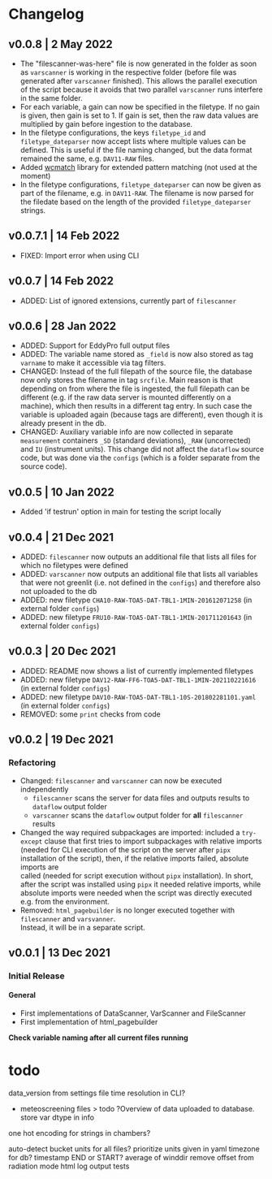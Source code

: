# Changelog

## v0.0.8 | 2 May 2022
- The "filescanner-was-here" file is now generated in the folder as soon as `varscanner`
is working in the respective folder (before file was generated after `varscanner` finished).
This allows the parallel execution of the script because it avoids that two parallel
`varscanner` runs interfere in the same folder.
- For each variable, a gain can now be specified in the filetype. If no gain is given, then
gain is set to 1. If gain is set, then the raw data values are multiplied by gain before
ingestion to the database.
- In the filetype configurations, the keys `filetype_id` and `filetype_dateparser` now
accept lists where multiple values can be defined. This is useful if the file naming
changed, but the data format remained the same, e.g. `DAV11-RAW` files.
- Added [wcmatch](https://facelessuser.github.io/wcmatch/) library for extended pattern matching
  (not used at the moment)
- In the filetype configurations, `filetype_dateparser` can now be given as part of the 
filename, e.g. in `DAV11-RAW`. The filename is now parsed for the filedate based on 
the length of the provided `filetype_dateparser` strings.


## v0.0.7.1 | 14 Feb 2022
- FIXED: Import error when using CLI


## v0.0.7 | 14 Feb 2022
- ADDED: List of ignored extensions, currently part of `filescanner`


## v0.0.6 | 28 Jan 2022
- ADDED: Support for EddyPro full output files
- ADDED: The variable name stored as `_field` is now also stored as tag `varname`
to make it accessible via tag filters.
- CHANGED: Instead of the full filepath of the source file, the database now only 
stores the filename in tag `srcfile`. Main reason is that depending on from where
the file is ingested, the full filepath can be different (e.g. if the raw data server
is mounted differently on a machine), which then results in a different tag
entry. In such case the variable is uploaded again (because tags are different),
even though it is already present in the db.  
- CHANGED: Auxiliary variable info are now collected in separate `measurement` containers
`_SD` (standard deviations), `_RAW` (uncorrected) and `IU` (instrument units). This
change did not affect the `dataflow` source code, but was done via the `configs` 
(which is a folder separate from the source code).


## v0.0.5 | 10 Jan 2022
- Added 'if testrun' option in main for testing the script locally


## v0.0.4 | 21 Dec 2021
- ADDED: `filescanner` now outputs an additional file that lists all files for which no filetypes were defined
- ADDED: `varscanner` now outputs an additional file that lists all variables that were not greenlit (i.e.
not defined in the `configs`) and therefore also not uploaded to the db
- ADDED: new filetype `CHA10-RAW-TOA5-DAT-TBL1-1MIN-201612071258` (in external folder `configs`)
- ADDED: new filetype `FRU10-RAW-TOA5-DAT-TBL1-1MIN-201711201643` (in external folder `configs`)


## v0.0.3 | 20 Dec 2021
- ADDED: README now shows a list of currently implemented filetypes
- ADDED: new filetype `DAV12-RAW-FF6-TOA5-DAT-TBL1-1MIN-202110221616` (in external folder `configs`)
- ADDED: new filetype `DAV10-RAW-TOA5-DAT-TBL1-10S-201802281101.yaml` (in external folder `configs`)
- REMOVED: some `print` checks from code


## v0.0.2 | 19 Dec 2021
### Refactoring
- Changed: `filescanner` and `varscanner` can now be executed independently
  - `filescanner` scans the server for data files and outputs results to `dataflow` output folder 
  - `varscanner` scans the `dataflow` output folder for **all** `filescanner` results
- Changed the way required subpackages are imported: included a `try-except` clause that first tries to
import subpackages with relative imports (needed for CLI execution of the script on the server
after `pipx` installation of the script), then, if the relative imports failed, absolute imports are  
called (needed for script execution without `pipx` installation). In short, after the script was installed
using `pipx` it needed relative imports, while absolute imports were needed when the script was directly
executed e.g. from the environment.
- Removed: `html_pagebuilder` is no longer executed together with `filescanner` and `varsvanner`.  
Instead, it will be in a separate script.


## v0.0.1 | 13 Dec 2021
### Initial Release
#### General
- First implementations of DataScanner, VarScanner and FileScanner
- First implementation of html_pagebuilder


**Check variable naming after all current files running**

# todo
data_version from settings file
time resolution in CLI?
- meteoscreening files > todo
?Overview of data uploaded to database.
store var dtype in info

one hot encoding for strings in chambers?

auto-detect bucket
units for all files? prioritize units given in yaml
timezone for db?
timestamp END or START?
average of winddir
remove offset from radiation
mode
html
log output
tests